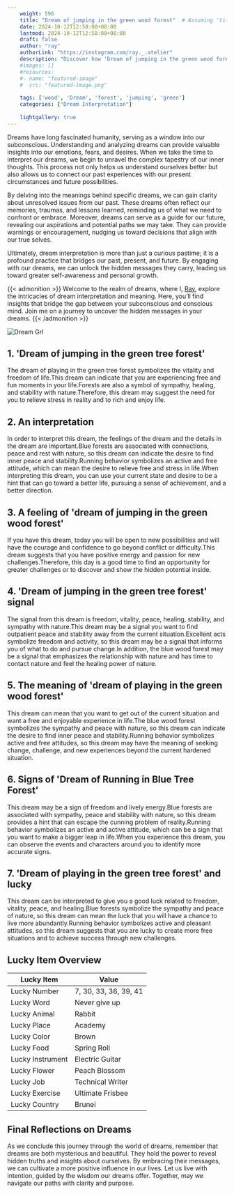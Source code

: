 ```yaml
---
    weight: 596
    title: "Dream of jumping in the green wood forest"  # Assuming 'title' column exists
    date: 2024-10-12T12:58:00+08:00
    lastmod: 2024-10-12T12:58:00+08:00
    draft: false
    author: "ray"
    authorLink: "https://instagram.com/ray._.atelier"
    description: "Discover how 'Dream of jumping in the green wood forest' can interpret your future and uncover its significant meanings in your life."
    #images: []
    #resources:
    #- name: "featured-image"
    #  src: "featured-image.png"
    
    tags: ['wood', 'Dream', 'forest', 'jumping', 'green']
    categories: ["Dream Interpretation"]
    
    lightgallery: true
---
```

    
Dreams have long fascinated humanity, serving as a window into our subconscious. Understanding and analyzing dreams can provide valuable insights into our emotions, fears, and desires. When we take the time to interpret our dreams, we begin to unravel the complex tapestry of our inner thoughts. This process not only helps us understand ourselves better but also allows us to connect our past experiences with our present circumstances and future possibilities.

By delving into the meanings behind specific dreams, we can gain clarity about unresolved issues from our past. These dreams often reflect our memories, traumas, and lessons learned, reminding us of what we need to confront or embrace. Moreover, dreams can serve as a guide for our future, revealing our aspirations and potential paths we may take. They can provide warnings or encouragement, nudging us toward decisions that align with our true selves.

Ultimately, dream interpretation is more than just a curious pastime; it is a profound practice that bridges our past, present, and future. By engaging with our dreams, we can unlock the hidden messages they carry, leading us toward greater self-awareness and personal growth.

{{< admonition >}}
Welcome to the realm of dreams, where I, [Ray](https://instagram.com/ray._.atelier), explore the intricacies of dream interpretation and meaning. Here, you’ll find insights that bridge the gap between your subconscious and conscious mind. Join me on a journey to uncover the hidden messages in your dreams.
{{< /admonition >}}

![Dream Grl](https://cdn.pixabay.com/photo/2017/11/02/03/35/gothic-2910057_1280.jpg "Dream Grl")

## 1. 'Dream of jumping in the green tree forest'
The dream of playing in the green tree forest symbolizes the vitality and freedom of life.This dream can indicate that you are experiencing free and fun moments in your life.Forests are also a symbol of sympathy, healing, and stability with nature.Therefore, this dream may suggest the need for you to relieve stress in reality and to rich and enjoy life.

## 2. An interpretation
In order to interpret this dream, the feelings of the dream and the details in the dream are important.Blue forests are associated with connections, peace and rest with nature, so this dream can indicate the desire to find inner peace and stability.Running behavior symbolizes an active and free attitude, which can mean the desire to relieve free and stress in life.When interpreting this dream, you can use your current state and desire to be a hint that can go toward a better life, pursuing a sense of achievement, and a better direction.

## 3. A feeling of 'dream of jumping in the green wood forest'
If you have this dream, today you will be open to new possibilities and will have the courage and confidence to go beyond conflict or difficulty.This dream suggests that you have positive energy and passion for new challenges.Therefore, this day is a good time to find an opportunity for greater challenges or to discover and show the hidden potential inside.

## 4. 'Dream of jumping in the green tree forest' signal
The signal from this dream is freedom, vitality, peace, healing, stability, and sympathy with nature.This dream may be a signal you want to find outpatient peace and stability away from the current situation.Excellent acts symbolize freedom and activity, so this dream may be a signal that informs you of what to do and pursue change.In addition, the blue wood forest may be a signal that emphasizes the relationship with nature and has time to contact nature and feel the healing power of nature.

## 5. The meaning of 'dream of playing in the green wood forest'
This dream can mean that you want to get out of the current situation and want a free and enjoyable experience in life.The blue wood forest symbolizes the sympathy and peace with nature, so this dream can indicate the desire to find inner peace and stability.Running behavior symbolizes active and free attitudes, so this dream may have the meaning of seeking change, challenge, and new experiences beyond the current hardened situation.

## 6. Signs of 'Dream of Running in Blue Tree Forest'
This dream may be a sign of freedom and lively energy.Blue forests are associated with sympathy, peace and stability with nature, so this dream provides a hint that can escape the cunning problem of reality.Running behavior symbolizes an active and active attitude, which can be a sign that you want to make a bigger leap in life.When you experience this dream, you can observe the events and characters around you to identify more accurate signs.

## 7. 'Dream of playing in the green tree forest' and lucky
This dream can be interpreted to give you a good luck related to freedom, vitality, peace, and healing.Blue forests symbolize the sympathy and peace of nature, so this dream can mean the luck that you will have a chance to live more abundantly.Running behavior symbolizes active and pleasant attitudes, so this dream suggests that you are lucky to create more free situations and to achieve success through new challenges.

## Lucky Item Overview
| Lucky Item          | Value              |
|---------------|--------------------|
| Lucky Number        | 7, 30, 33, 36, 39, 41  |
| Lucky Word          | Never give up |
| Lucky Animal        | Rabbit |
| Lucky Place         | Academy     |
| Lucky Color         | Brown     |
| Lucky Food          | Spring Roll      |
| Lucky Instrument    | Electric Guitar |
| Lucky Flower        | Peach Blossom    |
| Lucky Job           | Technical Writer       |
| Lucky Exercise      | Ultimate Frisbee  |
| Lucky Country       | Brunei    |


##  Final Reflections on Dreams

As we conclude this journey through the world of dreams, remember that dreams are both mysterious and beautiful. They hold the power to reveal hidden truths and insights about ourselves. By embracing their messages, we can cultivate a more positive influence in our lives. Let us live with intention, guided by the wisdom our dreams offer. Together, may we navigate our paths with clarity and purpose.

